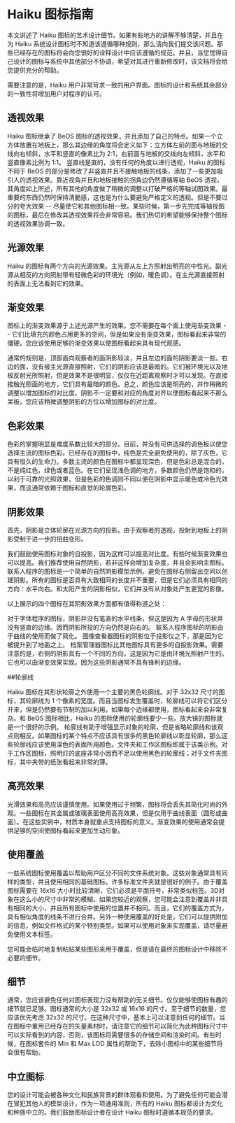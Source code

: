 # Haiku 图标指南

本文讲述了 Haiku 图标的艺术设计细节。如果有些地方的讲解不够清楚，并且在为 Haiku 系统设计图标时不知道该遵循哪种规则，那么请向我们提交该问题。那些已经存在的图标将会向您很好的诠释设计中应该遵循的规范。并且，当您觉得自己设计的图标与系统中其他部分不协调，希望对其进行重新修改时，该文档将会给您提供充分的帮助。

需要注意的是，Haiku 用户非常苛求一致的用户界面。图标的设计和系统其余部分的一致性将增加用户对程序的认可。

## 透视效果

Haiku 图标继承了 BeOS 图标的透视效果，并且添加了自己的特点。如果一个立方体放置在地板上，那么其边缘的角度将会定义如下：立方体左前的面与地板的交线向右倾斜，水平和竖直的像素比为 2:1，右前面与地板的交线向左倾斜，水平和竖直像素比例为 1:1。 竖直线是直的，没有任何的角度以进行透视，Haiku 的图标不同于 BeOS 的部分是修改了非竖直并且不接触地板的线条，添加了一些更加吸引人的透视效果。靠近视角并且和地板接触的拐角边仍然遵循等轴 BeOS 透视，其角度如上所述，所有其他的角度做了稍微的调整以打破严格的等轴试图效果。最重要的东西仍然时保持清脆感，这也是为什么要避免严格定义的透视。但是不要过分的夸大效果 -- 尽量使它和其他图标相一致。某些时候，第一步先完成等轴视图的图标，最后在修改其透视效果将会非常容易。我们热切的希望能够保持整个图标的透视效果协调一致。

## 光源效果

Haiku 的图标有两个方向的光源效果。主光源从左上方照射出明亮的中性光。副光源从相反的方向照射带有轻微色彩的环境光（例如，暖色调）。在主光源直接照射的表面上无法看到它的效果。

## 渐变效果

图标上的渐变效果源于上述光源产生的效果。您不需要在每个面上使用渐变效果 -- 它们比填充的颜色占用更多的空间，但是如果没有渐变效果，图标看起来非常的僵硬。您应该使用足够的渐变效果以使图标看起来具有现代观感。

通常的规则是，顶部面向观察者的面阴影较淡，并且左边的面的阴影要淡一些。右边的面，没有被主光源直接照射，它们的阴影应该是最暗的。它们被环境光以及地板反射光所照射，但是效果不是很明显，仅仅在近距离观察时才可以发现。在直接接触光照面的地方，它们具有最暗的颜色。总之，颜色应该是明亮的，并作稍微的调整以增加图标的对比度。阴影不一定要和对应的角度对齐以使图标看起来不那么呆板。您应该稍微调整阴影的方位以增加图标的对比度。

## 色彩效果

色彩的掌握明显是难度系数比较大的部分。目前，并没有可供选择的调色板以使您选择主流的图标色彩。已经存在的图标中，纯色是完全避免使用的，除了灰色，它具有恒久的生命力。多数主流的颜色在图标中都呈现深色，但是色彩总是混合的，不是纯红色，绿色或者蓝色。在它们呈现浅色调的地方，多数颜色仍然是饱和的，以利于可靠的光照效果，但是色彩的色调则不同以便在阴影中显示暖色或冷色光效果，而这通常依赖于图标和直觉的轮廓色彩。

## 阴影效果

首先，阴影是立体轮廓在光源方向的投影。由于观察者的透视，投射到地板上的阴影受制于进一步的扭曲变形。

我们鼓励使用图标对象的自投影，因为这样可以提高对比度。有些时候渐变效果也可以提高。我们推荐使用自然阴影，若非这样会增加复杂度，并且会影响主图标。联系人程序的图标是一个简单的自然阴影模型示例。避免在图标右侧留出空间以创建阴影。所有的图标是否具有大致相同的长度并不重要，但是它们必须具有相同的方向：水平向右。和太阳产生的阴影相似，它们并没有从对象处产生更宽的影像。

			
以上展示的四个图标在其阴影效果方面都有值得称道之处：

对于字体程序的图标，阴影并没有笔直的水平线条，但这是因为 A 字母的形状并没有竖直的边缘。因而阴影所投的方向仍然是向右的。
联系人程序图标的阴影由于曲线的使用而做了简化。
图像查看器图标的阴影位于投影仪之下，那是因为它被提升到了地面之上。
档案管理器图标比其他图标具有更多的自投影效果。需要注意的是，右侧的阴影具有一个不同的方向，这是因为它是由环境光照射产生的。它也可以由渐变效果实现，因为这些阴影通常不具有锋利的边缘。

##轮廓线

Haiku 图标在其形状轮廓之外使用一个主要的黑色轮廓线。对于 32x32 尺寸的图标，其轮廓线为 1 个像素的宽度。而且当图标发生覆盖时，轮廓线可以将它们区分开来，但是仍然要有节制的加以利用。如果每个边缘都使用，图标看起来会非常复杂。和 BeOS 图标相比，Haiku 的图标使用的轮廓线要少一些。放大镜的图标就是一个很好的示例。 轮廓线有助于增强显示对象的轮廓，但是省略轮廓线和该观点则相反。如果图标的某个特点不应该具有很多的黑色轮廓线以彰显轮廓，那么这些轮廓线应该使用深色的表面所用颜色。文件夹和工作区图标即属于该类示例。对于工作区图标，照明灯的底座非常小因而不足以使用黑色的轮廓线；对于文件夹图标，其中夹带的纸张看起来非常的薄。

## 高亮效果

		
光滑效果和高亮应该谨慎使用。如果使用过于频繁，图标将会丢失其简化时尚的外观。一些图标在其金属或玻璃表面使用高亮效果，但是仅用于曲线表面（圆形或曲面）。在这些实例中，材质本身就重点支持图标的意义。渐变效果的使用通常会提供足够的空间使图标看起来更加生动形象。

## 使用覆盖

一些系统图标使用覆盖以帮助用户区分不同的文件系统对象。这些对象通常具有同样的类型，并且使用相同的基础图标。许多标准文件夹就是很好的例子。由于覆盖图标需要在 16x16 大小时比较清晰，它们必须是平面符号，非常类似标签。3D对象在这么小的尺寸中非常的模糊。如果您较近的观察，您可能会注意到覆盖并非具有相同的大小，并且所有图标中使用的位置并不相同。而且，它们的覆盖方式为，具有相似角度的线条不进行合并。另外一种使用覆盖的好处是，它们可以提供附加的信息，例如文件格式的某个特别类型。如果可以使用对象来实现覆盖，请尽量避免使用文本标签。

您可能会临时地复制粘贴某些图形来用于覆盖，但是请在最终的图标设计中移除不必要的细节。

## 细节

通常，您应该避免任何对图标表现力没有帮助的无关细节。仅仅能够使图标有趣的细节就已足够。图标通常的大小是 32x32 或 16x16 的尺寸。至于细节的数量，您应该优先考虑 32x32 的尺寸。在这种尺寸中，基本上可以注意到任何的细节。当在图标中重用已经存在的矢量素材时，请注意它的细节可以简化为此种图标尺寸中可以实际看到的内容，否则，该图标将需要很多的存储空间和渲染时间。有些时候，在图标套件的 Min 和 Max LOD 属性的帮助下，去除小图标中的某些细节将会很有帮助。

## 中立图标


您的设计可能会被各种文化和民族背景的群体观看和使用。为了避免任何可能会潜在冒犯其他人的模型设计，作为一项通用准则，所有的 Haiku 图标都设计为文化和种族中立的。我们鼓励图标设计者在设计 Haiku 图标时遵循本规范的要求。